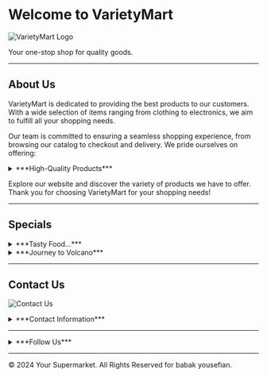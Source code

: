 # Welcome to VarietyMart

![VarietyMart Logo](file:///D:/programming/chatGPT.education/GPT3/Projects/pro3/Demo%20WebSite%20was%20created%20by%20babak/facilities/logo/trend-1203005_640.jpg)

Your one-stop shop for quality goods.

---

## About Us

VarietyMart is dedicated to providing the best products to our customers. With a wide selection of items ranging from clothing to electronics, we aim to fulfill all your shopping needs.

Our team is committed to ensuring a seamless shopping experience, from browsing our catalog to checkout and delivery. We pride ourselves on offering:

<details>
<summary>***High-Quality Products***</summary>
        1- Clothing
        2- Electronics
        3- Home Goods
        4- Accessories
</details>

Explore our website and discover the variety of products we have to offer. Thank you for choosing VarietyMart for your shopping needs!

---

## Specials

<details>
<summary>***Tasty Food...***</summary>

![Special 1](images/special1.jpg)

Lorem ipsum dolor sit amet, consectetur adipiscing elit. Sed do eiusmod tempor incididunt ut labore et dolore magna aliqua.

[Shop Now](#)
</details>

<details>
<summary>***Journey to Volcano***</summary>

![Special 2](images/special2.jpg)

Sed do eiusmod tempor incididunt ut labore et dolore magna aliqua. Ut enim ad minim veniam, quis nostrud exercitation ullamco laboris nisi ut aliquip ex ea commodo consequat.

[Get Ticket Now](#)
</details>

---

## Contact Us

![Contact Us](icon/contact_US_-.png)

<details>
<summary>***Contact Information***</summary>

| **Address**                   | Khorasan Razavi - Mashhad - Ferdousi sq. - Ferdousi University |
|-------------------------------|--------------------------------------------------------------|
| **Email**                     | babakyousefian2000@gmail.com                                |
| **Phone**                     | +98 903 669 2215                                             |
</details>

---

<details>
<summary>***Follow Us***</summary>

Connect with us on social media for the latest updates and promotions:

- [Facebook](https://www.facebook.com/login/device-based/regular/login/?login_attempt=1)
- [Twitter](https://twitter.com/i/flow/login?redirect_after_login=%2Fsearch-advanced%3Flang%3Den)
- [Instagram](https://www.instagram.com/)
</details>

---

© 2024 Your Supermarket. All Rights Reserved for babak yousefian.
